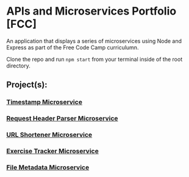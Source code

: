 # APIs and Microservices Portfolio [FCC]

An application that displays a series of microservices using Node and Express as part of the Free Code Camp curriculumn.<br>

Clone the repo and run `npm start` from your terminal inside of the root directory.<br>

## Project(s):

### [Timestamp Microservice](https://www.freecodecamp.org/learn/apis-and-microservices/apis-and-microservices-projects/timestamp-microservice)

### [Request Header Parser Microservice](https://www.freecodecamp.org/learn/back-end-development-and-apis/back-end-development-and-apis-projects/request-header-parser-microservice)

### [URL Shortener Microservice](https://www.freecodecamp.org/learn/back-end-development-and-apis/back-end-development-and-apis-projects/url-shortener-microservice)

### [Exercise Tracker Microservice](https://www.freecodecamp.org/learn/back-end-development-and-apis/back-end-development-and-apis-projects/exercise-tracker)

### [File Metadata Microservice](https://www.freecodecamp.org/learn/back-end-development-and-apis/back-end-development-and-apis-projects/file-metadata-microservice)
